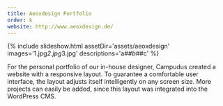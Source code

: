```yaml
---
title: Aeoxdesign Portfolio
order: k
website: http://www.aeoxdesign.de/
---
```


{% include slideshow.html assetDir='assets/aeoxdesign' images='1.jpg*2.jpg*3.jpg' descriptions='a#*#b#*#c' %}

For the personal portfolio of our in-house designer, Campudus created a website with a responsive layout. To guarantee a comfortable user interface, the layout adjusts itself intelligently on any screen size. More projects can easily be added, since this layout was integrated into the WordPress CMS.